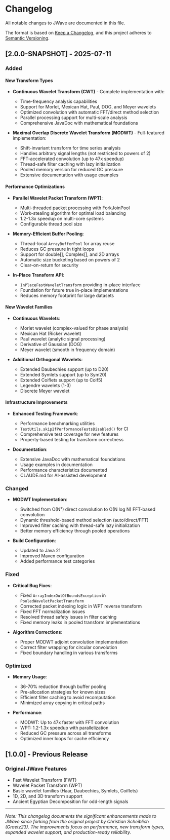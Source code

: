 # Changelog

All notable changes to JWave are documented in this file.

The format is based on [Keep a Changelog](https://keepachangelog.com/en/1.0.0/),
and this project adheres to [Semantic Versioning](https://semver.org/spec/v2.0.0.html).

## [2.0.0-SNAPSHOT] - 2025-07-11

### Added

#### New Transform Types
- **Continuous Wavelet Transform (CWT)** - Complete implementation with:
  - Time-frequency analysis capabilities
  - Support for Morlet, Mexican Hat, Paul, DOG, and Meyer wavelets
  - Optimized convolution with automatic FFT/direct method selection
  - Parallel processing support for multi-scale analysis
  - Comprehensive JavaDoc with mathematical foundations

- **Maximal Overlap Discrete Wavelet Transform (MODWT)** - Full-featured implementation:
  - Shift-invariant transform for time series analysis
  - Handles arbitrary signal lengths (not restricted to powers of 2)
  - FFT-accelerated convolution (up to 47x speedup)
  - Thread-safe filter caching with lazy initialization
  - Pooled memory version for reduced GC pressure
  - Extensive documentation with usage examples

#### Performance Optimizations
- **Parallel Wavelet Packet Transform (WPT)**:
  - Multi-threaded packet processing with ForkJoinPool
  - Work-stealing algorithm for optimal load balancing
  - 1.2-1.3x speedup on multi-core systems
  - Configurable thread pool size

- **Memory-Efficient Buffer Pooling**:
  - Thread-local `ArrayBufferPool` for array reuse
  - Reduces GC pressure in tight loops
  - Support for double[], Complex[], and 2D arrays
  - Automatic size bucketing based on powers of 2
  - Clear-on-return for security

- **In-Place Transform API**:
  - `InPlaceFastWaveletTransform` providing in-place interface
  - Foundation for future true in-place implementations
  - Reduces memory footprint for large datasets

#### New Wavelet Families
- **Continuous Wavelets**:
  - Morlet wavelet (complex-valued for phase analysis)
  - Mexican Hat (Ricker wavelet)
  - Paul wavelet (analytic signal processing)
  - Derivative of Gaussian (DOG)
  - Meyer wavelet (smooth in frequency domain)

- **Additional Orthogonal Wavelets**:
  - Extended Daubechies support (up to D20)
  - Extended Symlets support (up to Sym20)
  - Extended Coiflets support (up to Coif5)
  - Legendre wavelets (1-3)
  - Discrete Meyer wavelet

#### Infrastructure Improvements
- **Enhanced Testing Framework**:
  - Performance benchmarking utilities
  - `TestUtils.skipIfPerformanceTestsDisabled()` for CI
  - Comprehensive test coverage for new features
  - Property-based testing for transform correctness

- **Documentation**:
  - Extensive JavaDoc with mathematical foundations
  - Usage examples in documentation
  - Performance characteristics documented
  - CLAUDE.md for AI-assisted development

### Changed

- **MODWT Implementation**:
  - Switched from O(N²) direct convolution to O(N log N) FFT-based convolution
  - Dynamic threshold-based method selection (auto/direct/FFT)
  - Improved filter caching with thread-safe lazy initialization
  - Better memory efficiency through pooled operations

- **Build Configuration**:
  - Updated to Java 21
  - Improved Maven configuration
  - Added performance test categories

### Fixed

- **Critical Bug Fixes**:
  - Fixed `ArrayIndexOutOfBoundsException` in `PooledWaveletPacketTransform`
  - Corrected packet indexing logic in WPT reverse transform
  - Fixed FFT normalization issues
  - Resolved thread safety issues in filter caching
  - Fixed memory leaks in pooled transform implementations

- **Algorithm Corrections**:
  - Proper MODWT adjoint convolution implementation
  - Correct filter wrapping for circular convolution
  - Fixed boundary handling in various transforms

### Optimized

- **Memory Usage**:
  - 36-70% reduction through buffer pooling
  - Pre-allocation strategies for known sizes
  - Efficient filter caching to avoid recomputation
  - Minimized array copying in critical paths

- **Performance**:
  - MODWT: Up to 47x faster with FFT convolution
  - WPT: 1.2-1.3x speedup with parallelization
  - Reduced GC pressure across all transforms
  - Optimized inner loops for cache efficiency

## [1.0.0] - Previous Release

### Original JWave Features
- Fast Wavelet Transform (FWT)
- Wavelet Packet Transform (WPT)
- Basic wavelet families (Haar, Daubechies, Symlets, Coiflets)
- 1D, 2D, and 3D transform support
- Ancient Egyptian Decomposition for odd-length signals

---

*Note: This changelog documents the significant enhancements made to JWave since forking from the original project by Christian Scheiblich (Graetz23). The improvements focus on performance, new transform types, expanded wavelet support, and production-ready reliability.*